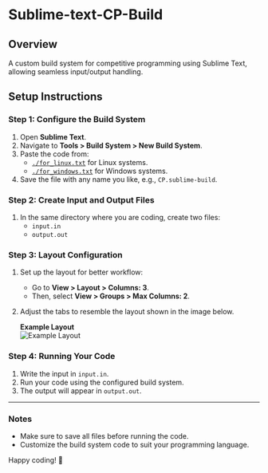 # Sublime-text-CP-Build

## Overview
A custom build system for competitive programming using Sublime Text, allowing seamless input/output handling.

## Setup Instructions

### Step 1: Configure the Build System
1. Open **Sublime Text**.
2. Navigate to **Tools > Build System > New Build System**.
3. Paste the code from:
   - [`./for_linux.txt`](./for_linux.txt) for Linux systems.
   - [`./for_windows.txt`](./for_windows.txt) for Windows systems.
4. Save the file with any name you like, e.g., `CP.sublime-build`.

### Step 2: Create Input and Output Files
1. In the same directory where you are coding, create two files:
   - `input.in`
   - `output.out`

### Step 3: Layout Configuration
1. Set up the layout for better workflow:
   - Go to **View > Layout > Columns: 3**.
   - Then, select **View > Groups > Max Columns: 2**.
2. Adjust the tabs to resemble the layout shown in the image below.

   **Example Layout**  
   ![Example Layout](path/to/your/image.png)

### Step 4: Running Your Code
1. Write the input in `input.in`.
2. Run your code using the configured build system.
3. The output will appear in `output.out`.

---

### Notes
- Make sure to save all files before running the code.
- Customize the build system code to suit your programming language.

Happy coding! 🚀
